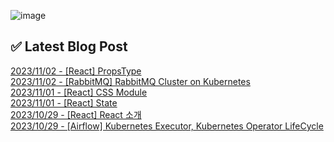 ![image](https://user-images.githubusercontent.com/76645095/162124599-f9d701d6-e523-49c4-a6ce-193dc38f1026.png)

## ✅ Latest Blog Post

[2023/11/02 - [React] PropsType](http://blog.naver.com/ds4ouj/223254036064) <br/>
[2023/11/02 - [RabbitMQ] RabbitMQ Cluster on Kubernetes](http://blog.naver.com/ds4ouj/223253681531) <br/>
[2023/11/01 - [React] CSS Module](http://blog.naver.com/ds4ouj/223253097323) <br/>
[2023/11/01 - [React] State](http://blog.naver.com/ds4ouj/223252942129) <br/>
[2023/10/29 - [React] React 소개](http://blog.naver.com/ds4ouj/223249898049) <br/>
[2023/10/29 - [Airflow] Kubernetes Executor, Kubernetes Operator LifeCycle](http://blog.naver.com/ds4ouj/223249754127) <br/>
